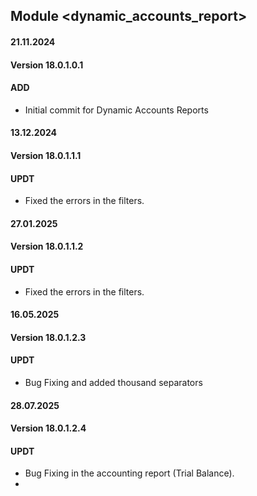 ## Module <dynamic_accounts_report>

#### 21.11.2024
#### Version 18.0.1.0.1
#### ADD
- Initial commit for Dynamic Accounts  Reports

#### 13.12.2024
#### Version 18.0.1.1.1
#### UPDT
- Fixed the errors in the filters.

#### 27.01.2025
#### Version 18.0.1.1.2
#### UPDT
- Fixed the errors in the filters.

#### 16.05.2025
#### Version 18.0.1.2.3
#### UPDT
- Bug Fixing and added thousand separators

#### 28.07.2025
#### Version 18.0.1.2.4
#### UPDT
- Bug Fixing in the accounting report (Trial Balance).
- 